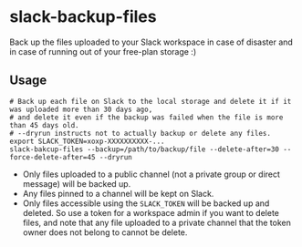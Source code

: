 # slack-backup-files

Back up the files uploaded to your Slack workspace in case of disaster and in case of running out of your free-plan storage :)

## Usage

```
# Back up each file on Slack to the local storage and delete it if it was uploaded more than 30 days ago,
# and delete it even if the backup was failed when the file is more than 45 days old.
# --dryrun instructs not to actually backup or delete any files.
export SLACK_TOKEN=xoxp-XXXXXXXXXX-...
slack-bakcup-files --backup=/path/to/backup/file --delete-after=30 --force-delete-after=45 --dryrun
```

- Only files uploaded to a public channel (not a private group or direct message) will be backed up.
- Any files pinned to a channel will be kept on Slack.
- Only files accessible using the `SLACK_TOKEN` will be backed up and deleted.
  So use a token for a workspace admin if you want to delete files, and note that any file uploaded to a private channel that the token owner does not belong to cannot be delete.

